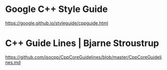 # Google C++ Style Guide

https://google.github.io/styleguide/cppguide.html

# C++ Guide Lines | Bjarne Stroustrup
https://github.com/isocpp/CppCoreGuidelines/blob/master/CppCoreGuidelines.md

